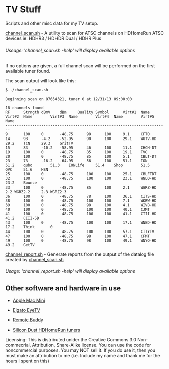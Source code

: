 TV Stuff
========
Scripts and other misc data for my TV setup.

[channel_scan.sh](channel_scan.sh) - A utility to scan for ATSC channels on HDHomeRun ATSC devices ie: HDHR3 / HDHDR Dual / HDHR Plus

###### Useage: 'channel_scan.sh -help' will display available options

If no options are given, a full channel scan will be performed on the first available tuner found.

The scan output will look like this:

```
$ ./channel_scan.sh

Beginning scan on 87654321, tuner 0 at 12/31/13 09:00:00

18 channels found
RF		Strngth	dBmV	dBm		Quality	Symbol		Virt#1	Name 		Virt#2	Name		Virt#3	Name		Virt#4	Name		Virt#5	Name
------------------------------------------------------------------------
9		100		0		-48.75		98		100		9.1		CFTO															
14		93		-4.2	-52.95		90		100		29.1	WUTV-HD		29.2	TCN		29.3	GritTV									
15		83		-10.2	-58.95		46		100		11.1	CHCH-DT															
19		100		0		-48.75		85		100		19.1	TVO															
20		100		0		-48.75		85		100		5.1		CBLT-DT															
23		73		-16.2	-64.95		56		100		51.1	ION		51.2	qubo		51.3	IONLife		51.4	Shop		51.5	QVC		51.6	HSN
25		100		0		-48.75		100		100		25.1	CBLFTDT															
32		100		0		-48.75		100		100		23.1	WNLO-HD		23.2	Bounce												
33		100		0		-48.75		85		100		2.1		WGRZ-HD		2.2	WGRZ2.2		2.3	WGRZ2.3									
36		100		0		-48.75		78		100		36.1	CITS-HD															
38		100		0		-48.75		100		100		7.1		WKBW-HD															
39		100		0		-48.75		98		100		4.1		WIVB-HD															
40		100		0		-48.75		100		100		40.1	CJMT															
41		100		0		-48.75		100		100		41.1	CIII-HD		41.2	CIII-SD												
43		100		0		-48.75		100		100		17.1	WNED-HD		17.2	Think		0										
44		100		0		-48.75		100		100		57.1	CITYTV															
47		100		0		-48.75		98		100		47.1	CFMT															
49		100		0		-48.75		98		100		49.1	WNYO-HD		49.2	GetTV												
```

[channel_report.sh](channel_report.sh) - Generate reports from the output of the datalog file created by [channel_scan.sh](channel_scan.sh)

###### Usage: 'channel_report.sh -help' will display available options

Other software and hardware in use
-----------------------------------

* [Apple Mac Mini](http://www.apple.com/ca/mac-mini/)

* [Elgato EyeTV](http://www.elgato.com/eyetv/eyetv-3)

* [Remote Buddy](http://www.iospirit.com/products/remotebuddy/)

* [Silicon Dust HDHomeRun tuners](http://www.silicondust.com/products_new/)

Licensing: This is distributed unider the Creative Commons 3.0 Non-commecrial, Attribution, Share-Alike license. You can use the code for noncommercial purposes. You may NOT sell it. If you do use it, then you must make an attribution to me (i.e. Include my name and thank me for the hours I spent on this)


